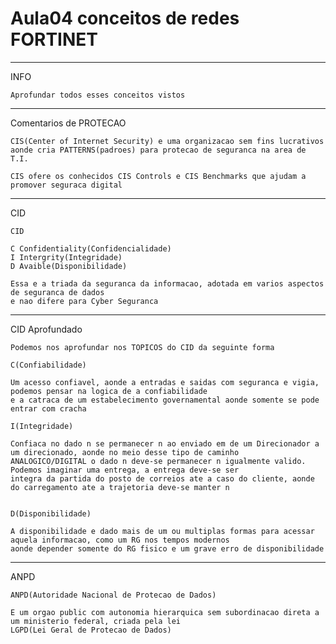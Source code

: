 # Aula04 conceitos de redes FORTINET
____
INFO

    Aprofundar todos esses conceitos vistos
____
Comentarios de PROTECAO

    CIS(Center of Internet Security) e uma organizacao sem fins lucrativos
    aonde cria PATTERNS(padroes) para protecao de seguranca na area de T.I. 

    CIS ofere os conhecidos CIS Controls e CIS Benchmarks que ajudam a promover seguraca digital

___
CID

    CID

    C Confidentiality(Confidencialidade)
    I Intergrity(Integridade)
    D Avaible(Disponibilidade)

    Essa e a triada da seguranca da informacao, adotada em varios aspectos de seguranca de dados
    e nao difere para Cyber Seguranca

___
CID Aprofundado

    Podemos nos aprofundar nos TOPICOS do CID da seguinte forma

    C(Confiabilidade)

    Um acesso confiavel, aonde a entradas e saidas com seguranca e vigia, podemos pensar na logica de a confiabilidade
    e a catraca de um estabelecimento governamental aonde somente se pode entrar com cracha

    I(Integridade)

    Confiaca no dado n se permanecer n ao enviado em de um Direcionador a um direcionado, aonde no meio desse tipo de caminho
    ANALOGICO/DIGITAL o dado n deve-se permanecer n igualmente valido. Podemos imaginar uma entrega, a entrega deve-se ser
    integra da partida do posto de correios ate a caso do cliente, aonde do carregamento ate a trajetoria deve-se manter n


    D(Disponibilidade)

    A disponibilidade e dado mais de um ou multiplas formas para acessar aquela informacao, como um RG nos tempos modernos
    aonde depender somente do RG fisico e um grave erro de disponibilidade 

___
ANPD

    ANPD(Autoridade Nacional de Protecao de Dados)

    E um orgao public com autonomia hierarquica sem subordinacao direta a um ministerio federal, criada pela lei
    LGPD(Lei Geral de Protecao de Dados)




